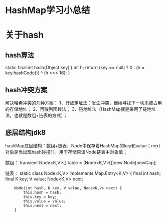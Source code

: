 <h1>HashMap学习小总结</h1>
<h1>关于hash</h1>
<h2>hash算法</h2>
 static final int hash(Object key) {
        int h;
        return (key == null) ? 0 : (h = key.hashCode()) ^ (h >>> 16);
    }
 <h2>hash冲突方案</h2>
解决哈希冲突的几种方案：
1、开放定址法：发生冲突，继续寻找下一块未被占用的存储地址；
2、再散列函数法；
3、链地址法（HashMap就是采用了链地址法，也就是数组+链表的方式）；
  <h2>底层结构jdk8</h2>
  hashMap底层结构：数组+链表，Node中保存着HashMap的key和value；next对象是当出现hash碰撞时，用于存储原该Node链表中对象值；

  数组：
  transient Node<K,V>[] table = (Node<K,V>[])new Node[newCap];
  
  链表：
   static class Node<K,V> implements Map.Entry<K,V> {
        final int hash;
        final K key;
        V value;
        Node<K,V> next;

        Node(int hash, K key, V value, Node<K,V> next) {
            this.hash = hash;
            this.key = key;
            this.value = value;
            this.next = next;
        }
